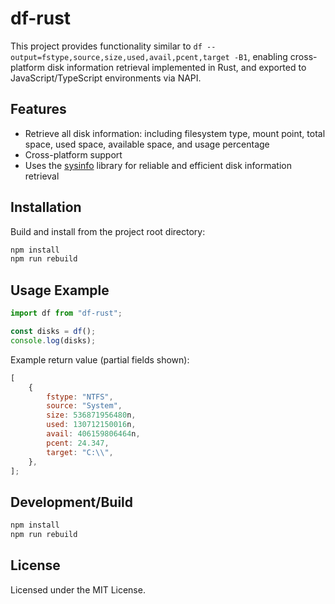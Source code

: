 # df-rust

This project provides functionality similar to `df --output=fstype,source,size,used,avail,pcent,target -B1`, enabling cross-platform disk information retrieval implemented in Rust, and exported to JavaScript/TypeScript environments via NAPI.

## Features

-   Retrieve all disk information: including filesystem type, mount point, total space, used space, available space, and usage percentage
-   Cross-platform support
-   Uses the [sysinfo](https://docs.rs/sysinfo/) library for reliable and efficient disk information retrieval

## Installation

Build and install from the project root directory:

```bash
npm install
npm run rebuild
```

## Usage Example

```javascript
import df from "df-rust";

const disks = df();
console.log(disks);
```

Example return value (partial fields shown):

```js
[
	{
		fstype: "NTFS",
		source: "System",
		size: 536871956480n,
		used: 130712150016n,
		avail: 406159806464n,
		pcent: 24.347,
		target: "C:\\",
	},
];
```

## Development/Build

```bash
npm install
npm run rebuild
```

## License

Licensed under the MIT License.
